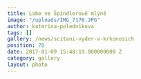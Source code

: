 ```yaml
---
title: Labe ve Špindlerově mlýně
image: "/uploads/IMG_7176.JPG"
author: katerina-polednikova
tags: []
gallery: /news/scitani-vyder-v-krkonosich
position: 70
date: 2017-01-09 15:48:19.000000000 Z
category: gallery
layout: photo
---
```

